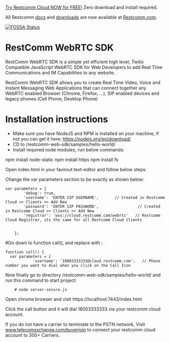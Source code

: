 
[Try Restcomm Cloud NOW for FREE!](https://www.restcomm.com/sign-up/) Zero download and install required.


All Restcomm [docs](https://www.restcomm.com/docs/) and [downloads](https://www.restcomm.com/downloads/) are now available at [Restcomm.com](https://www.restcomm.com).



[![FOSSA Status](https://app.fossa.io/api/projects/git%2Bhttps%3A%2F%2Fgithub.com%2FRestComm%2Frestcomm-web-sdk.svg?type=shield)](https://app.fossa.io/projects/git%2Bhttps%3A%2F%2Fgithub.com%2FRestComm%2Frestcomm-web-sdk?ref=badge_shield)

RestComm WebRTC SDK
================

RestComm WebRTC SDK is a simple yet efficient high level, Twilio Compatible JavaScript WebRTC SDK for Web Developers to add Real Time Communications and IM Capabilities to any website. 

RestComm WebRTC SDK allows you to create Real Time Video, Voice and Instant Messaging Web Applications that can connect together any WebRTC enabled Browser (Chrome, Firefox, ...), SIP enabled devices and legacy phones (Cell Phone, Desktop Phone) 


Installation instructions 
==========================================

* Make sure you have NodeJS and NPM is installed on your machine, if not you can get it here: https://nodejs.org/en/download/ 
* CD to /restcomm-web-sdk/samples/hello-world/
* Install required node modules, run below commands:

npm install node-static
npm install https
npm install fs

Open index.html in your favirout text-editor and follow below steps:

Change the var parameters section to be exactly as shown below:

	var parameters = {
			'debug': true,
			'username': 'ENTER SIP USERNAME',       // Created in Restcomm Cloud >> Clients >> Add New
			'password': 'ENTER SIP PASSWORD',                 // Created in Restcomm Cloud >> Clients >> Add New
			'registrar': 'wss://cloud.restcomm.com/webrtc'   // Restcomm Cloud Registrar, its the same for all Restcomm Cloud Clients
      
   
		};
    
    
    
  #Go down to function call(), and replace with :
    
    function call() {
      var parameters = {
				'username': '18003333333@cloud.restcomm.com',   // Phone number you want to dial when you click on the Call Icon
        
        

Now finally go to directory /restcomm-web-sdk/samples/hello-world/ and run this command to start project:

    	# node server-secure.js
	
	
Open chrome browser and visit https://localhost:7443/index.html 

Click the call button and it will dial 18003333333 via your restcomm cloud account. 

If you do not have a carrier to terminate to the PSTN network, Visit www.telecomsxchange.com/buyerjoin to connect your restcomm cloud account to 300+ Carriers.



